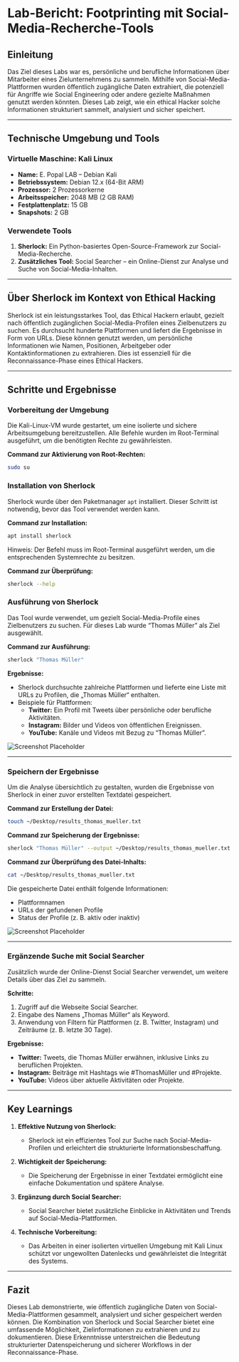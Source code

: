 
# Lab-Bericht: Footprinting mit Social-Media-Recherche-Tools

## Einleitung

Das Ziel dieses Labs war es, persönliche und berufliche Informationen über Mitarbeiter eines Zielunternehmens zu sammeln. Mithilfe von Social-Media-Plattformen wurden öffentlich zugängliche Daten extrahiert, die potenziell für Angriffe wie Social Engineering oder andere gezielte Maßnahmen genutzt werden könnten. Dieses Lab zeigt, wie ein ethical Hacker solche Informationen strukturiert sammelt, analysiert und sicher speichert.

---

## Technische Umgebung und Tools

### Virtuelle Maschine: Kali Linux

- **Name:** E. Popal LAB – Debian Kali
- **Betriebssystem:** Debian 12.x (64-Bit ARM)
- **Prozessor:** 2 Prozessorkerne
- **Arbeitsspeicher:** 2048 MB (2 GB RAM)
- **Festplattenplatz:** 15 GB
- **Snapshots:** 2 GB

### Verwendete Tools

1. **Sherlock:** Ein Python-basiertes Open-Source-Framework zur Social-Media-Recherche.
2. **Zusätzliches Tool:** Social Searcher – ein Online-Dienst zur Analyse und Suche von Social-Media-Inhalten.

---

## Über Sherlock im Kontext von Ethical Hacking

Sherlock ist ein leistungsstarkes Tool, das Ethical Hackern erlaubt, gezielt nach öffentlich zugänglichen Social-Media-Profilen eines Zielbenutzers zu suchen. Es durchsucht hunderte Plattformen und liefert die Ergebnisse in Form von URLs. Diese können genutzt werden, um persönliche Informationen wie Namen, Positionen, Arbeitgeber oder Kontaktinformationen zu extrahieren. Dies ist essenziell für die Reconnaissance-Phase eines Ethical Hackers.

---

## Schritte und Ergebnisse

### Vorbereitung der Umgebung

Die Kali-Linux-VM wurde gestartet, um eine isolierte und sichere Arbeitsumgebung bereitzustellen. Alle Befehle wurden im Root-Terminal ausgeführt, um die benötigten Rechte zu gewährleisten.

**Command zur Aktivierung von Root-Rechten:**

```bash
sudo su
```

### Installation von Sherlock

Sherlock wurde über den Paketmanager `apt` installiert. Dieser Schritt ist notwendig, bevor das Tool verwendet werden kann.

**Command zur Installation:**

```bash
apt install sherlock
```

Hinweis: Der Befehl muss im Root-Terminal ausgeführt werden, um die entsprechenden Systemrechte zu besitzen.

**Command zur Überprüfung:**

```bash
sherlock --help
```

### Ausführung von Sherlock

Das Tool wurde verwendet, um gezielt Social-Media-Profile eines Zielbenutzers zu suchen. Für dieses Lab wurde “Thomas Müller” als Ziel ausgewählt.

**Command zur Ausführung:**

```bash
sherlock "Thomas Müller"
```

**Ergebnisse:**

- Sherlock durchsuchte zahlreiche Plattformen und lieferte eine Liste mit URLs zu Profilen, die „Thomas Müller“ enthalten.
- Beispiele für Plattformen:
  - **Twitter:** Ein Profil mit Tweets über persönliche oder berufliche Aktivitäten.
  - **Instagram:** Bilder und Videos von öffentlichen Ereignissen.
  - **YouTube:** Kanäle und Videos mit Bezug zu “Thomas Müller”.

![Screenshot Placeholder](URL_DES_SCREENSHOTS)

---

### Speichern der Ergebnisse

Um die Analyse übersichtlich zu gestalten, wurden die Ergebnisse von Sherlock in einer zuvor erstellten Textdatei gespeichert. 

**Command zur Erstellung der Datei:**

```bash
touch ~/Desktop/results_thomas_mueller.txt
```

**Command zur Speicherung der Ergebnisse:**

```bash
sherlock "Thomas Müller" --output ~/Desktop/results_thomas_mueller.txt
```

**Command zur Überprüfung des Datei-Inhalts:**

```bash
cat ~/Desktop/results_thomas_mueller.txt
```

Die gespeicherte Datei enthält folgende Informationen:
- Plattformnamen
- URLs der gefundenen Profile
- Status der Profile (z. B. aktiv oder inaktiv)

![Screenshot Placeholder](URL_DES_SCREENSHOTS)

---

### Ergänzende Suche mit Social Searcher

Zusätzlich wurde der Online-Dienst Social Searcher verwendet, um weitere Details über das Ziel zu sammeln.

**Schritte:**

1. Zugriff auf die Webseite Social Searcher.
2. Eingabe des Namens „Thomas Müller“ als Keyword.
3. Anwendung von Filtern für Plattformen (z. B. Twitter, Instagram) und Zeiträume (z. B. letzte 30 Tage).

**Ergebnisse:**

- **Twitter:** Tweets, die Thomas Müller erwähnen, inklusive Links zu beruflichen Projekten.
- **Instagram:** Beiträge mit Hashtags wie #ThomasMüller und #Projekte.
- **YouTube:** Videos über aktuelle Aktivitäten oder Projekte.

---

## Key Learnings

1. **Effektive Nutzung von Sherlock:**
   - Sherlock ist ein effizientes Tool zur Suche nach Social-Media-Profilen und erleichtert die strukturierte Informationsbeschaffung.

2. **Wichtigkeit der Speicherung:**
   - Die Speicherung der Ergebnisse in einer Textdatei ermöglicht eine einfache Dokumentation und spätere Analyse.

3. **Ergänzung durch Social Searcher:**
   - Social Searcher bietet zusätzliche Einblicke in Aktivitäten und Trends auf Social-Media-Plattformen.

4. **Technische Vorbereitung:**
   - Das Arbeiten in einer isolierten virtuellen Umgebung mit Kali Linux schützt vor ungewollten Datenlecks und gewährleistet die Integrität des Systems.

---

## Fazit

Dieses Lab demonstrierte, wie öffentlich zugängliche Daten von Social-Media-Plattformen gesammelt, analysiert und sicher gespeichert werden können. Die Kombination von Sherlock und Social Searcher bietet eine umfassende Möglichkeit, Zielinformationen zu extrahieren und zu dokumentieren. Diese Erkenntnisse unterstreichen die Bedeutung strukturierter Datenspeicherung und sicherer Workflows in der Reconnaissance-Phase.
